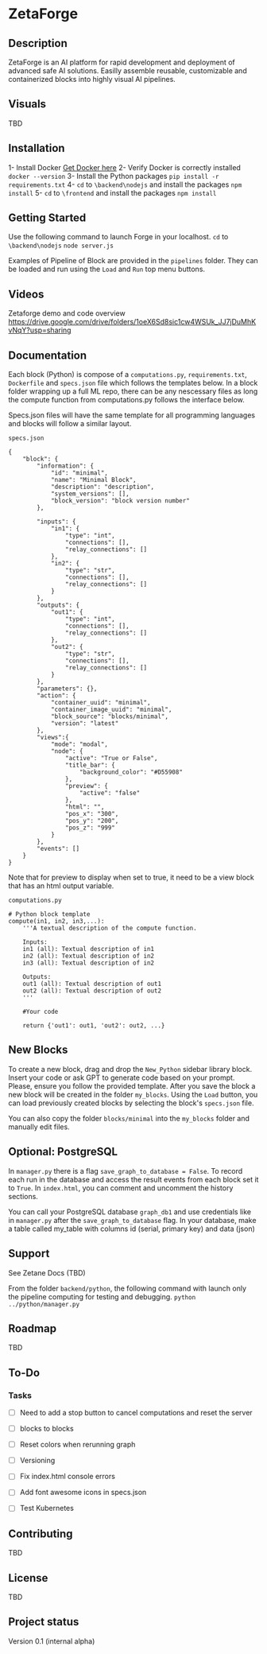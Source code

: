 # ZetaForge

## Description
ZetaForge is an AI platform for rapid development and deployment of advanced safe AI solutions. Easilly assemble reusable, customizable and containerized blocks into highly visual AI pipelines.

## Visuals
TBD

## Installation
1- Install Docker
    [Get Docker here](https://docs.docker.com/get-docker/)
2- Verify Docker is correctly installed
    ```docker --version```
3- Install the Python packages
    ```pip install -r requirements.txt```
4- `cd` to `\backend\nodejs` and install the packages
    ```npm install```
5- `cd` to `\frontend` and install the packages
    ```npm install```

## Getting Started
Use the following command to launch Forge in your localhost. 
`cd` to `\backend\nodejs`
`node server.js`

Examples of Pipeline of Block are provided in the `pipelines` folder. They can be loaded and run using the `Load` and `Run` top menu buttons.

## Videos

Zetaforge demo and code overview
https://drive.google.com/drive/folders/1oeX6Sd8sic1cw4WSUk_JJ7jDuMhKvNqY?usp=sharing

## Documentation
Each block (Python) is compose of a `computations.py`, `requirements.txt`, `Dockerfile` and `specs.json` file which follows the templates below. In a block folder wrapping up a full ML repo, there can be any nescessary files as long the compute function from computations.py follows the interface below.

Specs.json files will have the same template for all programming languages and blocks will follow a similar layout.

`specs.json`
```
{
    "block": {
        "information": {
            "id": "minimal",
            "name": "Minimal Block",
            "description": "description",
            "system_versions": [],
            "block_version": "block version number"
        },

        "inputs": {
            "in1": {
                "type": "int",
                "connections": [],
                "relay_connections": []
            },
            "in2": {
                "type": "str",
                "connections": [],
                "relay_connections": []
            }
        },
        "outputs": {
            "out1": {
                "type": "int",
                "connections": [],
                "relay_connections": []
            },
            "out2": {
                "type": "str",
                "connections": [],
                "relay_connections": []
            }
        },
        "parameters": {},
        "action": {
            "container_uuid": "minimal",
            "container_image_uuid": "minimal",
            "block_source": "blocks/minimal",
            "version": "latest"
        },
        "views":{
            "mode": "modal",
            "node": {
                "active": "True or False",
                "title_bar": {
                    "background_color": "#D55908"
                },
                "preview": {
                    "active": "false"
                },
                "html": "",
                "pos_x": "300",
                "pos_y": "200",
                "pos_z": "999"
            }
        },
        "events": []
    }
}
```
Note that for preview to display when set to true, it need to be a view block that has an html output variable.

`computations.py`
```
# Python block template
compute(in1, in2, in3,...):
    '''A textual description of the compute function.

    Inputs:
    in1 (all): Textual description of in1
    in2 (all): Textual description of in2
    in3 (all): Textual description of in2
     
    Outputs:
    out1 (all): Textual description of out1
    out2 (all): Textual description of out2
    '''

    #Your code

    return {'out1': out1, 'out2': out2, ...}
```

## New Blocks
To create a new block, drag and drop the `New_Python` sidebar library block. Insert your code or ask GPT to generate code based on your prompt. Please, ensure you follow the provided template. After you save the block a new block will be created in the folder `my_blocks`. Using the `Load` button, you can load previously created blocks by selecting the block's `specs.json` file. 

You can also copy the folder `blocks/minimal` into the `my_blocks` folder and manually edit files.

## Optional: PostgreSQL
In `manager.py` there is a flag `save_graph_to_database = False`. To record each run in the database and access the result events from each block set it to `True`. In `index.html`, you can comment and uncomment the history sections.

You can call your PostgreSQL database `graph_db1` and use credentials like in `manager.py` after the `save_graph_to_database` flag.
In your database, make a table called my_table with columns id (serial, primary key) and data (json)

## Support
See Zetane Docs (TBD)

From the folder `backend/python`, the following command with launch only the pipeline computing for testing and debugging.
`python ../python/manager.py`

## Roadmap
TBD

## To-Do
### Tasks
- [ ] Need to add a stop button to cancel computations and reset the server
- [ ] blocks to blocks
- [ ] Reset colors when rerunning graph
- [ ] Versioning
- [ ] Fix index.html console errors
- [ ] Add font awesome icons in specs.json
- [ ] Test Kubernetes


## Contributing
TBD

## License
TBD

## Project status
Version 0.1 (internal alpha)
